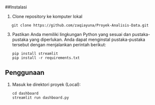 
##Instalasi
1. Clone repository ke komputer lokal
```shell
   git clone https://github.com/zaqiayuna/Proyek-Analisis-Data.git
   ```

3. Pastikan Anda memiliki lingkungan Python yang sesuai dan pustaka-pustaka yang diperlukan. Anda dapat menginstal pustaka-pustaka tersebut dengan menjalankan perintah berikut:

    ```shell
    pip install streamlit
    pip install -r requirements.txt
    ```

## Penggunaan
1. Masuk ke direktori proyek (Local):

    ```shell
    cd dashboard
    streamlit run dashboard.py
    ```
    

